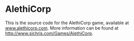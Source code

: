 # AlethiCorp
This is the source code for the AlethiCorp game, available at www.alethicorp.com.
More information can be found at http://www.sichris.com/Games/AlethiCorp.
